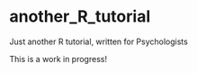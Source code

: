 # another_R_tutorial
Just another R tutorial, written for Psychologists

This is a work in progress!
